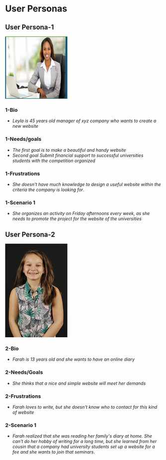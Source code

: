 # User Personas

## User Persona-1

<img src="./assets/user-persona-leyla.jpeg" width="200" height="200"
alt="USER PERSONA LEYLA"/>

### 1-Bio

- _Leyla is 45 years old manager of xyz company who wants to create a new
  website_

### 1-Needs/goals

- _The first goal is to make a beautiful and handy website_
- _Second goal Submit financial support to successful universities students with
  the competition organized_

### 1-Frustrations

- _She doesn't have much knowledge to design a useful website within the
  criteria the company is looking for_.

### 1-Scenario 1

- _She organizes an activity on Friday afternoons every week, as she needs to
  promote the project for the website of the universities_

## User Persona-2

<img src="./assets/user-persona-farah.jpeg" width="200" height="300"
alt="USER PERSONA FARAH"/>

### 2-Bio

- _Farah is 13 years old and she wants to have an online diary_

### 2-Needs/Goals

- _She thinks that a nice and simple website will meet her demands_

### 2-Frustrations

- _Farah loves to write, but she doesn't know who to contact for this kind of
  website_

### 2-Scenario 1

- _Farah realized that she was reading her family's diary at home. She can't do
  her hobby of writing for a long time, but she learned from her cousin that a
  company had university students set up a website for a fee and she wants to
  join that seminars_.
